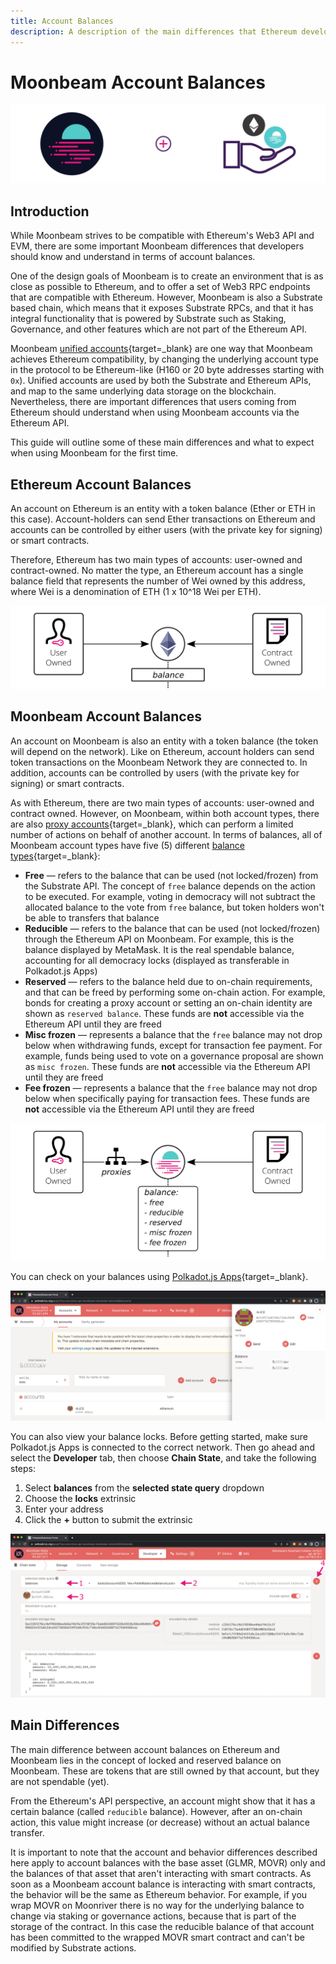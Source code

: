 ```yaml
---
title: Account Balances
description: A description of the main differences that Ethereum developers need to understand in terms of account balances on Moonbeam and how they differ from Ethereum.
---
```


# Moonbeam Account Balances

![Moonbeam v Ethereum - Account Balances Banner](/images/builders/get-started/eth-compare/balances/balances-banner.png)

## Introduction

While Moonbeam strives to be compatible with Ethereum's Web3 API and EVM, there are some important Moonbeam differences that developers should know and understand in terms of account balances.

One of the design goals of Moonbeam is to create an environment that is as close as possible to Ethereum, and to offer a set of Web3 RPC endpoints that are compatible with Ethereum. However, Moonbeam is also a Substrate based chain, which means that it exposes Substrate RPCs, and that it has integral functionality that is powered by Substrate such as Staking, Governance, and other features which are not part of the Ethereum API.

Moonbeam [unified accounts](/learn/features/unified-accounts/){target=_blank} are one way that Moonbeam achieves Ethereum compatibility, by changing the underlying account type in the protocol to be Ethereum-like (H160 or 20 byte addresses starting with `0x`). Unified accounts are used by both the Substrate and Ethereum APIs, and map to the same underlying data storage on the blockchain. Nevertheless, there are important differences that users coming from Ethereum should understand when using Moonbeam accounts via the Ethereum API.

This guide will outline some of these main differences and what to expect when using Moonbeam for the first time.

## Ethereum Account Balances

An account on Ethereum is an entity with a token balance (Ether or ETH in this case). Account-holders can send Ether transactions on Ethereum and accounts can be controlled by either users (with the private key for signing) or smart contracts.

Therefore, Ethereum has two main types of accounts: user-owned and contract-owned. No matter the type, an Ethereum account has a single balance field that represents the number of Wei owned by this address, where Wei is a denomination of ETH (1 x 10^18 Wei per ETH).

![Ethereum balances diagram](/images/builders/get-started/eth-compare/balances/balances-1.png)

## Moonbeam Account Balances

An account on Moonbeam is also an entity with a token balance (the token will depend on the network). Like on Ethereum, account holders can send token transactions on the Moonbeam Network they are connected to. In addition, accounts can be controlled by users (with the private key for signing) or smart contracts.

As with Ethereum, there are two main types of accounts: user-owned and contract owned. However, on Moonbeam, within both account types, there are also [proxy accounts](https://wiki.polkadot.network/docs/learn-proxies){target=_blank}, which can perform a limited number of actions on behalf of another account. In terms of balances, all of Moonbeam account types have five (5) different [balance types](https://wiki.polkadot.network/docs/learn-accounts#balance-types){target=_blank}:

 - **Free** — refers to the balance that can be used (not locked/frozen) from the Substrate API. The concept of `free` balance depends on the action to be executed. For example, voting in democracy will not subtract the allocated balance to the vote from `free` balance, but token holders won't be able to transfers that balance
 - **Reducible** — refers to the balance that can be used (not locked/frozen) through the Ethereum API on Moonbeam. For example, this is the balance displayed by MetaMask. It is the real spendable balance, accounting for all democracy locks (displayed as transferable in Polkadot.js Apps)
 - **Reserved** — refers to the balance held due to on-chain requirements, and that can be freed by performing some on-chain action.  For example, bonds for creating a proxy account or setting an on-chain identity are shown as `reserved balance`. These funds are **not** accessible via the Ethereum API until they are freed
 - **Misc frozen** — represents a balance that the `free` balance may not drop below when withdrawing funds, except for transaction fee payment. For example, funds being used to vote on a governance proposal are shown as `misc frozen`. These funds are **not** accessible via the Ethereum API until they are freed
 - **Fee frozen** — represents a balance that the `free` balance may not drop below when specifically paying for transaction fees. These funds are **not** accessible via the Ethereum API until they are freed

![Moonbeam balances diagram](/images/builders/get-started/eth-compare/balances/balances-2.png)

You can check on your balances using [Polkadot.js Apps](https://polkadot.js.org/apps/?rpc=wss://wss.api.moonbase.moonbeam.network#/accounts){target=_blank}.

![View balances on Polkadot.js Apps](/images/builders/get-started/eth-compare/balances/balances-3.png)

You can also view your balance locks. Before getting started, make sure Polkadot.js Apps is connected to the correct network. Then go ahead and select the **Developer** tab, then choose **Chain State**, and take the following steps:

1. Select **balances** from the **selected state query** dropdown
2. Choose the **locks** extrinsic
3. Enter your address
4. Click the **+** button to submit the extrinsic

![View locks on Polkadot.js Apps](/images/builders/get-started/eth-compare/balances/balances-4.png)

## Main Differences

The main difference between account balances on Ethereum and Moonbeam lies in the concept of locked and reserved balance on Moonbeam. These are tokens that are still owned by that account, but they are not spendable (yet).

From the Ethereum's API perspective, an account might show that it has a certain balance (called `reducible` balance). However, after an on-chain action, this value might increase (or decrease) without an actual balance transfer.

It is important to note that the account and behavior differences described here apply to account balances with the base asset (GLMR, MOVR) only and the balances of that asset that aren't interacting with smart contracts. As soon as a Moonbeam account balance is interacting with smart contracts, the behavior will be the same as Ethereum behavior. For example, if you wrap MOVR on Moonriver there is no way for the underlying balance to change via staking or governance actions, because that is part of the storage of the contract. In this case the reducible balance of that account has been committed to the wrapped MOVR smart contract and can't be modified by Substrate actions.
